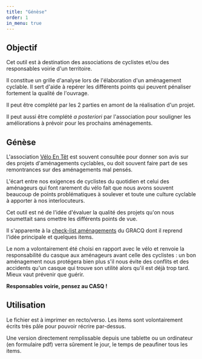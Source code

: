 ```yaml
---
title: "Génèse"
order: 1
in_menu: true
---
```

## Objectif

Cet outil est à destination des associations de cyclistes et/ou des responsables voirie d'un territoire.

Il constitue un grille d'analyse lors de l'élaboration d'un aménagement cyclable. Il sert d'aide à repérer les différents points qui peuvent pénaliser fortement la qualité de l'ouvrage.

Il peut être complété par les 2 parties en amont de la réalisation d'un projet.

Il peut aussi être complété *a posteriori* par l'association pour souligner les améliorations à prévoir pour les prochains aménagements. 

## Génèse

L'association [Vélo En Têt](https://veloentet.fr/) est souvent consultée pour donner son avis sur des projets d'aménagements cyclables, ou doit souvent faire part de ses remontrances sur des aménagements mal pensés.

L'écart entre nos exigences de cyclistes du quotidien et celui des aménageurs qui font rarement du vélo fait que nous avons souvent beaucoup de points problématiques à soulever et toute une culture cyclable à apporter à nos interlocuteurs.

Cet outil est né de l'idée d'évaluer la qualité des projets qu'on nous soumettait sans omettre les différents points de vue.

Il s'apparente à la [check-list aménagements](https://extranet.gracq.org/sites/default/files/2020_-_check-list_amenagement.pdf) du GRACQ dont il reprend l'idée principale et quelques items.

Le nom a volontairement été choisi en rapport avec le vélo et renvoie la responsabilité du casque aux aménageurs avant celle des cyclistes : un bon aménagement nous protégera bien plus s'il nous évite des conflits et des accidents qu'un casque qui trouve son utilité alors qu'il est déjà trop tard. Mieux vaut prévenir que guérir.

**Responsables voirie, pensez au CASQ !** 

## Utilisation

Le fichier est à imprimer en recto/verso. Les items sont volontairement écrits très pâle pour pouvoir récrire par-dessus.

Une version directement remplissable depuis une tablette ou un ordinateur (en formulaire pdf) verra sûrement le jour, le temps de peaufiner tous les items. 